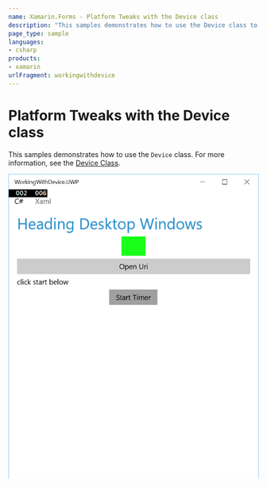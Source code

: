 ```yaml
---
name: Xamarin.Forms - Platform Tweaks with the Device class
description: "This samples demonstrates how to use the Device class to tweak code by platform."
page_type: sample
languages:
- csharp
products:
- xamarin
urlFragment: workingwithdevice
---
```

# Platform Tweaks with the Device class

This samples demonstrates how to use the `Device` class. For more information, see the [Device Class](https://docs.microsoft.com/xamarin/xamarin-forms/platform/device).

![Working with Platform Tweaks application screenshot](Screenshots/uwp.png "Working with Platform Tweaks application screenshot")

